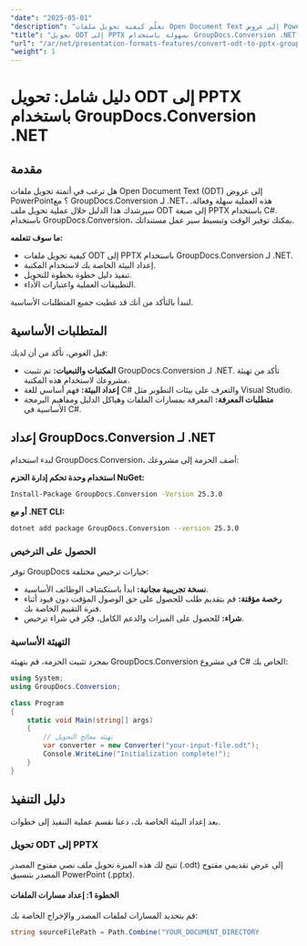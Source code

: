 ```yaml
---
"date": "2025-05-01"
"description": "تعلّم كيفية تحويل ملفات Open Document Text إلى عروض PowerPoint بسهولة باستخدام GroupDocs.Conversion لـ .NET. اتبع هذا الدليل المفصل المُصمّم لمطوّري C#."
"title": "تحويل ODT إلى PPTX بسهولة باستخدام GroupDocs.Conversion .NET لمطوري C#"
"url": "/ar/net/presentation-formats-features/convert-odt-to-pptx-groupdocs-conversion-dotnet/"
"weight": 1
---
```


# دليل شامل: تحويل ODT إلى PPTX باستخدام GroupDocs.Conversion .NET

## مقدمة

هل ترغب في أتمتة تحويل ملفات Open Document Text (ODT) إلى عروض PowerPoint؟ مع GroupDocs.Conversion لـ .NET، هذه العملية سهلة وفعالة. سيرشدك هذا الدليل خلال عملية تحويل ملف ODT إلى صيغة PPTX باستخدام C#. باستخدام GroupDocs.Conversion، يمكنك توفير الوقت وتبسيط سير عمل مستنداتك.

**ما سوف تتعلمه:**
- كيفية تحويل ملفات ODT إلى PPTX باستخدام GroupDocs.Conversion لـ .NET.
- إعداد البيئة الخاصة بك لاستخدام المكتبة.
- تنفيذ دليل خطوة بخطوة للتحويل.
- التطبيقات العملية واعتبارات الأداء.

لنبدأ بالتأكد من أنك قد غطيت جميع المتطلبات الأساسية.

## المتطلبات الأساسية

قبل الغوص، تأكد من أن لديك:
- **المكتبات والتبعيات:** تم تثبيت GroupDocs.Conversion لـ .NET. تأكد من تهيئة مشروعك لاستخدام هذه المكتبة.
- **إعداد البيئة:** فهم أساسي للغة C# والتعرف على بيئات التطوير مثل Visual Studio.
- **متطلبات المعرفة:** المعرفة بمسارات الملفات وهياكل الدليل ومفاهيم البرمجة الأساسية في C#.

## إعداد GroupDocs.Conversion لـ .NET

لبدء استخدام GroupDocs.Conversion، أضف الحزمة إلى مشروعك:

**استخدام وحدة تحكم إدارة الحزم NuGet:**

```bash
Install-Package GroupDocs.Conversion -Version 25.3.0
```

**أو مع .NET CLI:**

```bash
dotnet add package GroupDocs.Conversion --version 25.3.0
```

### الحصول على الترخيص

توفر GroupDocs خيارات ترخيص مختلفة:
- **نسخة تجريبية مجانية:** ابدأ باستكشاف الوظائف الأساسية.
- **رخصة مؤقتة:** قم بتقديم طلب للحصول على حق الوصول المؤقت دون قيود أثناء فترة التقييم الخاصة بك.
- **شراء:** للحصول على الميزات والدعم الكامل، فكر في شراء ترخيص.

### التهيئة الأساسية

بمجرد تثبيت الحزمة، قم بتهيئة GroupDocs.Conversion في مشروع C# الخاص بك:

```csharp
using System;
using GroupDocs.Conversion;

class Program
{
    static void Main(string[] args)
    {
        // تهيئة معالج التحويل
        var converter = new Converter("your-input-file.odt");
        Console.WriteLine("Initialization complete!");
    }
}
```

## دليل التنفيذ

بعد إعداد البيئة الخاصة بك، دعنا نقسم عملية التنفيذ إلى خطوات.

### تحويل ODT إلى PPTX

تتيح لك هذه الميزة تحويل ملف نصي مفتوح المصدر (.odt) إلى عرض تقديمي مفتوح المصدر بتنسيق PowerPoint (.pptx).

#### الخطوة 1: إعداد مسارات الملفات

قم بتحديد المسارات لملفات المصدر والإخراج الخاصة بك:

```csharp
string sourceFilePath = Path.Combine("YOUR_DOCUMENT_DIRECTORY